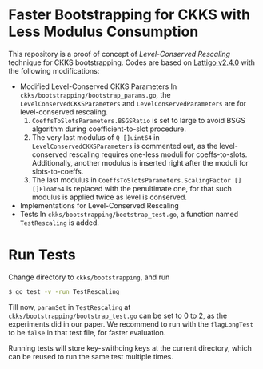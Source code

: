 # Faster Bootstrapping for CKKS with Less Modulus Consumption
This repository is a proof of concept of *Level-Conserved Rescaling* technique for CKKS bootstrapping.
Codes are based on [Lattigo v2.4.0](https://github.com/tuneinsight/lattigo/tree/v2.4.0) with the following modifications:

- Modified Level-Conserved CKKS Parameters
  In `ckks/bootstrapping/bootstrap_params.go`, the `LevelConservedCKKSParameters` and `LevelConservedParameters` are for level-conserved rescaling.
  1. `CoeffsToSlotsParameters.BSGSRatio` is set to large to avoid BSGS algorithm during coefficient-to-slot procedure. 
  2. The very last modulus of `Q []uint64` in `LevelConservedCKKSParameters` is commented out, as the level-conserved rescaling requires one-less moduli for coeffs-to-slots. Additionally, another modulus is inserted right after the moduli for slots-to-coeffs.
  3. The last modulus in `CoeffsToSlotsParameters.ScalingFactor [][]Float64` is replaced with the penultimate one, for that such modulus is applied twice as level is conserved.
- Implementations for Level-Conserved Rescaling
- Tests
  In `ckks/bootstrapping/bootstrap_test.go`, a function named `TestRescaling` is added.

# Run Tests
Change directory to `ckks/bootstrapping`, and run
```sh
$ go test -v -run TestRescaling
```

Till now, `paramSet` in `TestRescaling` at `ckks/bootstrapping/bootstrap_test.go` can be set to 0 to 2, as the experiments did in our paper.
We recommend to run with the `flagLongTest` to be `false` in that test file, for faster evaluation. 

Running tests will store key-swithcing keys at the current directory, which can be reused to run the same test multiple times.

  
